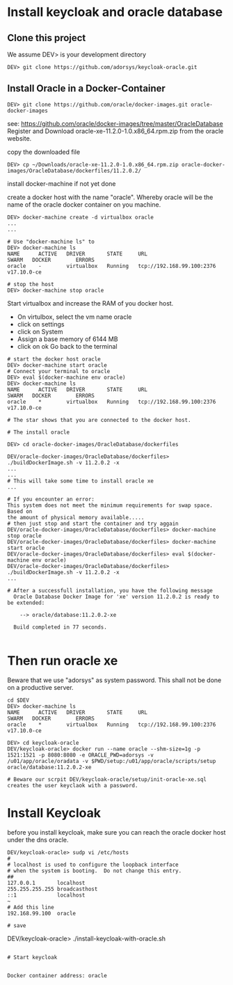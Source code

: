 # Install keycloak and oracle database

## Clone this project

We assume DEV> is your development directory

```
DEV> git clone https://github.com/adorsys/keycloak-oracle.git

```
## Install Oracle in a Docker-Container

```
DEV> git clone https://github.com/oracle/docker-images.git oracle-docker-images

```
see: https://github.com/oracle/docker-images/tree/master/OracleDatabase
Register and Download oracle-xe-11.2.0-1.0.x86_64.rpm.zip from the oracle website.

copy the downloaded file 

```
DEV> cp ~/Downloads/oracle-xe-11.2.0-1.0.x86_64.rpm.zip oracle-docker-images/OracleDatabase/dockerfiles/11.2.0.2/

```
install docker-machine if not yet done

create a docker host with the name "oracle". Whereby oracle will be the name of the oracle docker container on you machine.

```
DEV> docker-machine create -d virtualbox oracle
...
...

# Use "docker-machine ls" to 
DEV> docker-machine ls
NAME      ACTIVE   DRIVER       STATE     URL                         SWARM   DOCKER        ERRORS
oracle    -        virtualbox   Running   tcp://192.168.99.100:2376           v17.10.0-ce

# stop the host 
DEV> docker-machine stop oracle

```
Start virtualbox and increase the RAM of you docker host.
- On virtulbox, select the vm name oracle
- click on settings
- click on System
- Assign a base memory of 6144 MB
- click on ok
Go back to the terminal

```
# start the docker host oracle
DEV> docker-machine start oracle
# Connect your terminal to oracle
DEV> eval $(docker-machine env oracle)
DEV> docker-machine ls
NAME      ACTIVE   DRIVER       STATE     URL                         SWARM   DOCKER        ERRORS
oracle    *        virtualbox   Running   tcp://192.168.99.100:2376           v17.10.0-ce

# The star shows that you are connected to the docker host.

# The install oracle

DEV> cd oracle-docker-images/OracleDatabase/dockerfiles

DEV/oracle-docker-images/OracleDatabase/dockerfiles> ./buildDockerImage.sh -v 11.2.0.2 -x
...
...
# This will take some time to install oracle xe
...

# If you encounter an error:
This system does not meet the minimum requirements for swap space.  Based on
the amount of physical memory available.....
# then just stop and start the container and try aggain
DEV/oracle-docker-images/OracleDatabase/dockerfiles> docker-machine stop oracle
DEV/oracle-docker-images/OracleDatabase/dockerfiles> docker-machine start oracle
DEV/oracle-docker-images/OracleDatabase/dockerfiles> eval $(docker-machine env oracle)
DEV/oracle-docker-images/OracleDatabase/dockerfiles> ./buildDockerImage.sh -v 11.2.0.2 -x
...

# After a successfull installation, you have the following message
  Oracle Database Docker Image for 'xe' version 11.2.0.2 is ready to be extended: 
    
    --> oracle/database:11.2.0.2-xe

  Build completed in 77 seconds.
  
```

# Then run oracle xe
Beware that we use "adorsys" as system password. This shall not be done on a productive server. 
```
cd $DEV
DEV> docker-machine ls
NAME      ACTIVE   DRIVER       STATE     URL                         SWARM   DOCKER        ERRORS
oracle    *        virtualbox   Running   tcp://192.168.99.100:2376           v17.10.0-ce

DEV> cd keycloak-oracle
DEV/keycloak-oracle> docker run --name oracle --shm-size=1g -p 1521:1521 -p 8080:8080 -e ORACLE_PWD=adorsys -v /u01/app/oracle/oradata -v $PWD/setup:/u01/app/oracle/scripts/setup oracle/database:11.2.0.2-xe

# Beware our scrpit DEV/keycloak-oracle/setup/init-oracle-xe.sql creates the user keyclaok with a password.

```

# Install Keycloak

before you install keycloak, make sure you can reach the oracle docker host under the dns oracle.

```
DEV/keycloak-oracle> sudp vi /etc/hosts
#
# localhost is used to configure the loopback interface
# when the system is booting.  Do not change this entry.
##
127.0.0.1       localhost
255.255.255.255 broadcasthost
::1             localhost
~                    
# Add this line                         
192.168.99.100  oracle

# save

```
DEV/keycloak-oracle> ./install-keycloak-with-oracle.sh

```

# Start keycloak


Docker container address: oracle


